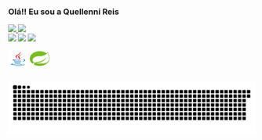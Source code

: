 ### Olá!! Eu sou a Quellenni Reis

<div>
  <a href="https://github.com/Quellenni">
  <img height="150em" src="https://github-readme-stats.vercel.app/api?username=quellenni&show_icons=true&theme=onedark&include_all_commits=true&count_private=true"/>
  <img height="150em" src="https://github-readme-stats.vercel.app/api/top-langs/?username=quellenni&layout=compact&langs_count=7&theme=onedark"/>
</div>
    
    
<div> 
  <a href = "mailto:quellennibarreto@gmail.com"><img src="https://img.shields.io/badge/-Gmail-%23333?style=for-the-badge&logo=gmail&logoColor=white" target="_blank"></a>
  <a href="https://www.linkedin.com/in/quellenni-reis/" target="_blank"><img src="https://img.shields.io/badge/-LinkedIn-%230077B5?style=for-the-badge&logo=linkedin&logoColor=white" target="_blank"></a> 
  <a href="https://www.instagram.com/quellenni.reis/" target="_blank"><img src="https://img.shields.io/badge/-Instagram-%23E4405F?style=for-the-badge&logo=instagram&logoColor=white" target="_blank"></a>
  </div>

  
 <div style="display: inline_block"><br>
  <img align="center" alt="Rafa-HTML" height="30" width="40" src="https://raw.githubusercontent.com/devicons/devicon/master/icons/java/java-original.svg">
  <img align="center" alt="Rafa-CSS" height="30" width="40" src="https://raw.githubusercontent.com/devicons/devicon/master/icons/spring/spring-original.svg">
</div>
  
##


  
   ![Snake animation](https://github.com/Quellenni/Quellenni/blob/output/github-contribution-grid-snake.svg)
 
 
</div>
  
 
 



